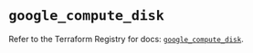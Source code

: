 # `google_compute_disk`

Refer to the Terraform Registry for docs: [`google_compute_disk`](https://registry.terraform.io/providers/hashicorp/google-beta/6.18.0/docs/resources/google_compute_disk).
